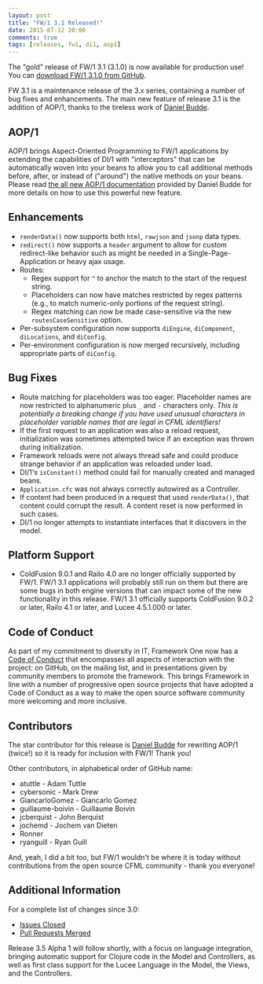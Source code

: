 ```yaml
---
layout: post
title: "FW/1 3.1 Released!"
date: 2015-07-12 20:00
comments: true
tags: [releases, fw1, di1, aop1]
---
```

The "gold" release of FW/1 3.1 (3.1.0) is now available for production use! You can [download FW/1 3.1.0 from GitHub](https://github.com/framework-one/fw1/releases/tag/v3.1.0).

FW 3.1 is a maintenance release of the 3.x series, containing a number of bug fixes and enhancements. The main new feature of release 3.1 is the addition of AOP/1, thanks to the tireless work of [Daniel Budde](https://github.com/dbudde).<!--more-->

AOP/1
-----
AOP/1 brings Aspect-Oriented Programming to FW/1 applications by extending the capabilities of DI/1 with "interceptors" that can be automatically woven into your beans to allow you to call additional methods before, after, or instead of ("around") the native methods on your beans.
Please read [the all new AOP/1 documentation](http://framework-one.github.io/documentation/using-aop-one.html) provided by Daniel Budde for more details on how to use this powerful new feature.

Enhancements
-----

* `renderData()` now supports both `html`, `rawjson` and `jsonp` data types.
* `redirect()` now supports a `header` argument to allow for custom redirect-like behavior such as might be needed in a Single-Page-Application or heavy ajax usage.
* Routes:
  - Regex support for `^` to anchor the match to the start of the request string.
  - Placeholders can now have matches restricted by regex patterns (e.g., to match numeric-only portions of the request string).
  - Regex matching can now be made case-sensitive via the new `routesCaseSensitive` option.
* Per-subsystem configuration now supports `diEngine`, `diComponent`, `diLocations`, and `diConfig`.
* Per-environment configuration is now merged recursively, including appropriate parts of `diConfig`.

Bug Fixes
----

* Route matching for placeholders was too eager. Placeholder names are now restricted to alphanumeric plus `_` and `-` characters only. _This is potentially a breaking change if you have used unusual characters in placeholder variable names that are legal in CFML identifiers!_
* If the first request to an application was also a reload request, initialization was sometimes attempted twice if an exception was thrown during initialization.
* Framework reloads were not always thread safe and could produce strange behavior if an application was reloaded under load.
* DI/1's `isConstant()` method could fail for manually created and managed beans.
* `Application.cfc` was not always correctly autowired as a Controller.
* If content had been produced in a request that used `renderData()`, that content could corrupt the result. A content reset is now performed in such cases.
* DI/1 no longer attempts to instantiate interfaces that it discovers in the model.

Platform Support
----

* ColdFusion 9.0.1 and Railo 4.0 are no longer officially supported by FW/1. FW/1 3.1 applications will probably still run on them but there are some bugs in both engine versions that can impact some of the new functionality in this release.
FW/1 3.1 officially supports ColdFusion 9.0.2 or later, Railo 4.1 or later, and Lucee 4.5.1.000 or later.

Code of Conduct
----
As part of my commitment to diversity in IT, Framework One now has a [Code of Conduct](https://github.com/framework-one/fw1/blob/master/CODE_OF_CONDUCT.md) that encompasses all aspects of interaction with the project: on GitHub, on the mailing list, and in presentations given by community members to promote the framework.
This brings Framework in line with a number of progressive open source projects that have adopted a Code of Conduct as a way to make the open source software community more welcoming and more inclusive.

Contributors
----
The star contributor for this release is [Daniel Budde](https://github.com/dbudde) for rewriting AOP/1 (twice!) so it is ready for inclusion with FW/1! Thank you!

Other contributors, in alphabetical order of GitHub name:

* atuttle - Adam Tuttle
* cybersonic - Mark Drew
* GiancarloGomez - Giancarlo Gomez
* guillaume-boivin - Guillaume Boivin
* jcberquist - John Berquist
* jochemd - Jochem van Dieten
* Ronner
* ryanguill - Ryan Guill

And, yeah, I did a bit too, but FW/1 wouldn't be where it is today without contributions from the open source CFML community - thank you everyone!

Additional Information
----
For a complete list of changes since 3.0:

* [Issues Closed](https://github.com/framework-one/fw1/issues?q=is%3Aissue+is%3Aclosed+milestone%3A3.1)
* [Pull Requests Merged](https://github.com/framework-one/fw1/pulls?q=is%3Apr+is%3Aclosed+milestone%3A3.1)

Release 3.5 Alpha 1 will follow shortly, with a focus on language integration, bringing
automatic support for Clojure code in the Model and Controllers, as well as first class support for the Lucee Language in the Model, the Views, and the Controllers.
